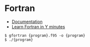 # Fortran

- [Documentation](https://www.fortran90.org/)
- [Learn Fortran in Y minutes](https://learnxinyminutes.com/docs/fortran/)

```
$ gfortran {program}.f95 -o {program}
$ ./{program}
```
